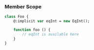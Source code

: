 ### Member Scope

```haxe
class Foo {
	@:implicit var eqInt = new EqInt();

	function foo () {
		// eqInt is available here
	}	
}
```